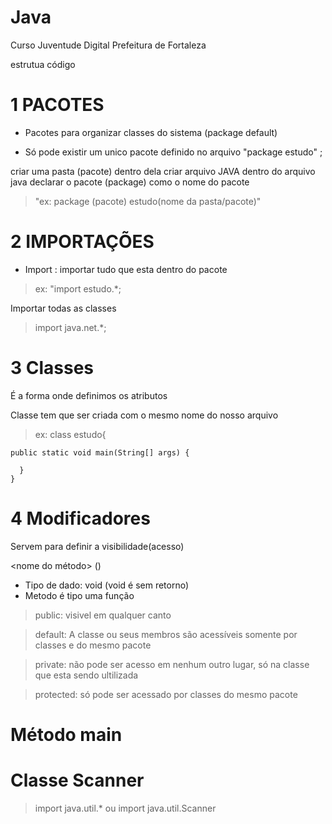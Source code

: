 # Java
Curso Juventude Digital Prefeitura de Fortaleza 

estrutua código

# 1 PACOTES

-  Pacotes para organizar classes do sistema (package default)

 - Só pode existir um unico pacote definido no arquivo "package estudo" ;

  criar uma pasta (pacote) 
  dentro dela criar arquivo JAVA 
  dentro do arquivo java declarar o pacote (package) como o nome do pacote
   > "ex: package (pacote) estudo(nome da pasta/pacote)"

# 2 IMPORTAÇÕES

  - Import : importar tudo que esta dentro do pacote 
  > ex: "import estudo.*;

  Importar todas as classes
  > import java.net.*; 

# 3 Classes

  É a forma onde definimos os atributos 

  Classe tem que ser criada com o mesmo nome do nosso arquivo
  > ex: class estudo{
    
    public static void main(String[] args) {
        
      }
    }

# 4 Modificadores

  Servem para definir a visibilidade(acesso)

  <modificador de aceso> <tipo de dado> <nome do método> (<lista de parametros>)
 
 - Tipo de dado: void (void é sem retorno) 
 - Metodo é tipo uma função

  > public: visivel em qualquer canto

  > default: A classe ou seus membros são acessíveis somente por classes e do mesmo pacote

  > private: não pode ser acesso em nenhum outro lugar, só na classe que esta sendo ultilizada

  > protected: só pode ser acessado por classes do mesmo pacote

# Método main


# Classe Scanner 

  > import java.util.* ou import java.util.Scanner







  

